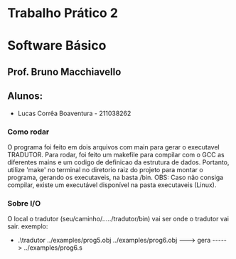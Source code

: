 # Trabalho Prático 2
# Software Básico
## Prof. Bruno Macchiavello
## Alunos:
- Lucas Corrêa Boaventura - 211038262

### Como rodar
O programa foi feito em dois arquivos com main para gerar o executavel TRADUTOR.
Para rodar, foi feito um makefile para compilar com o GCC as diferentes mains e um codigo de definicao da estrutura de dados. Portanto, utilize 'make' no terminal no diretorio raiz do projeto para montar o programa, gerando os executaveis, na basta /bin.
OBS: Caso não consiga compilar, existe um executável disponível na pasta executaveis (Linux).

### Sobre I/O
O local o tradutor (seu/caminho/...../tradutor/bin) vai ser onde o tradutor vai sair.
exemplo:
- .\tradutor ../examples/prog5.obj ../examples/prog6.obj ---> gera -----> ../examples/prog6.s